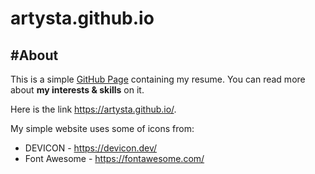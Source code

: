 # artysta.github.io
## #About
This is a simple [GitHub Page](https://pages.github.com/) containing my resume. You can read more about **my interests & skills** on it.

Here is the link https://artysta.github.io/.

My simple website uses some of icons from:
 - DEVICON - https://devicon.dev/
 - Font Awesome - https://fontawesome.com/